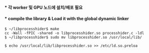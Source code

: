 

#### * 각 worker 및 GPU 노드에 설치/배포 필요
#### * compile the library & Load it with the global dynamic linker
```
$ ~/libprocesshider$ make
cc -Wall -fPIC -shared -o libprocesshider.so processhider.c -ldl
$ ~/libprocesshider$ sudo mv libprocesshider.so /usr/local/lib/
```

```
$ echo /usr/local/lib/libprocesshider.so >> /etc/ld.so.preloa
```
